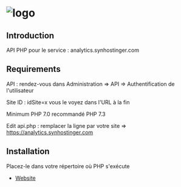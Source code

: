 # ![logo](https://www.synhostinger.com/img/synh_txtdark.png)

## Introduction
API PHP pour le service : analytics.synhostinger.com

## Requirements
API : rendez-vous dans Administration => API => Authentification de l'utilisateur

Site ID : idSite=x vous le voyez dans l'URL à la fin

Minimum PHP 7.0 recommandé PHP 7.3

Edit api.php : remplacer la ligne par votre site => https://analytics.synhostinger.com

## Installation
Placez-le dans votre répertoire où PHP s'exécute

* [Website](https://www.synhostinger.com)


